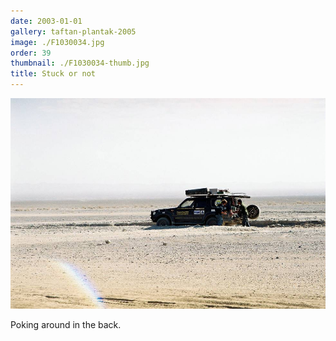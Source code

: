 ```yaml
---
date: 2003-01-01
gallery: taftan-plantak-2005
image: ./F1030034.jpg
order: 39
thumbnail: ./F1030034-thumb.jpg
title: Stuck or not
---
```


![Stuck or not](./F1030034.jpg)

Poking around in the back.